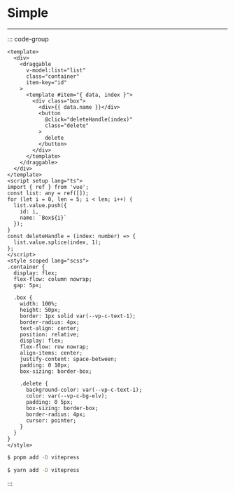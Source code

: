 # Simple

---

<script setup lang="ts">
import VDSimple from "@/.vitepress/theme/components/example/VDSimple.vue"
import CodeDisplay from '@/.vitepress/theme/components/CodeDisplay/index.vue'
</script>

<VDSimple></VDSimple>

<CodeDisplay>

::: code-group

```vue [Typescript]
<template>
  <div>
    <draggable
      v-model:list="list"
      class="container"
      item-key="id"
    >
      <template #item="{ data, index }">
        <div class="box">
          <div>{{ data.name }}</div>
          <button
            @click="deleteHandle(index)"
            class="delete"
          >
            delete
          </button>
        </div>
      </template>
    </draggable>
  </div>
</template>
<script setup lang="ts">
import { ref } from 'vue';
const list: any = ref([]);
for (let i = 0, len = 5; i < len; i++) {
  list.value.push({
    id: i,
    name: `Box${i}`
  });
}
const deleteHandle = (index: number) => {
  list.value.splice(index, 1);
};
</script>
<style scoped lang="scss">
.container {
  display: flex;
  flex-flow: column nowrap;
  gap: 5px;

  .box {
    width: 100%;
    height: 50px;
    border: 1px solid var(--vp-c-text-1);
    border-radius: 4px;
    text-align: center;
    position: relative;
    display: flex;
    flex-flow: row nowrap;
    align-items: center;
    justify-content: space-between;
    padding: 0 10px;
    box-sizing: border-box;

    .delete {
      background-color: var(--vp-c-text-1);
      color: var(--vp-c-bg-elv);
      padding: 0 5px;
      box-sizing: border-box;
      border-radius: 4px;
      cursor: pointer;
    }
  }
}
</style>
```

```sh [pnpm]
$ pnpm add -D vitepress
```

```sh [yarn]
$ yarn add -D vitepress
```

:::
</CodeDisplay>
